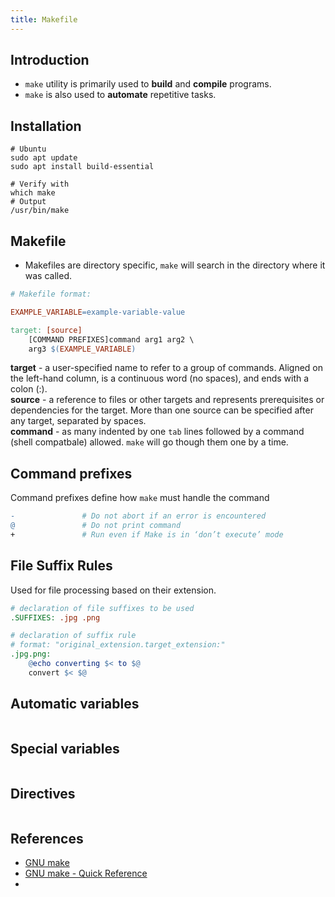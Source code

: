 ```yaml
---
title: Makefile
---
```


## Introduction

- `make` utility is primarily used to **build** and **compile** programs.
- `make` is also used to **automate** repetitive tasks.

## Installation

```shell
# Ubuntu
sudo apt update
sudo apt install build-essential

# Verify with
which make
# Output
/usr/bin/make
```

## Makefile

- Makefiles are directory specific, `make` will search in the directory where it was called.

```makefile
# Makefile format:

EXAMPLE_VARIABLE=example-variable-value

target: [source]
    [COMMAND PREFIXES]command arg1 arg2 \
    arg3 $(EXAMPLE_VARIABLE)
```
**target** - a user-specified name to refer to a group of commands. Aligned on the left-hand column, is a continuous word (no spaces), and ends with a colon (:).  
**source** - a reference to files or other targets and represents prerequisites or dependencies for the target. More than one source can be specified after any target, separated by spaces.  
**command** - as many indented by one `tab` lines followed by a command (shell compatbale) allowed. `make` will go though them one by a time.

## Command prefixes

Command prefixes define how `make` must handle the command

```makefile
-	            # Do not abort if an error is encountered
@               # Do not print command
+	            # Run even if Make is in ‘don’t execute’ mode
```

## File Suffix Rules

Used for file processing based on their extension.

```makefile
# declaration of file suffixes to be used
.SUFFIXES: .jpg .png    

# declaration of suffix rule
# format: "original_extension.target_extension:"
.jpg.png:
    @echo converting $< to $@
    convert $< $@
```

## Automatic variables

```shell

```

## Special variables

```shell

```

## Directives

```shell

```

## References

- [GNU make](https://www.gnu.org/software/make/manual/html_node/index.html)
- [GNU make - Quick Reference](https://www.gnu.org/software/make/manual/html_node/Quick-Reference.html)
- 